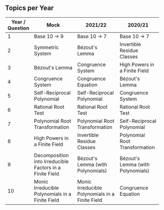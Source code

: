 ## Topics per Year

| Year /<br>Question | Mock | 2021/22 | 2020/21 |
| ---- | ---- | ---- | ---- |
| 1 | Base 10 -> 9 | Base 10 -> 7 | Base 10 -> 7 |
| 2 | Symmetric System | Bézout's Lemma | Invertible Residue Classes |
| 3 | Bézout's Lemma | Congruence System | High Powers in a Finite Field |
| 4 | Congruence System | Congruence Equation | Bézout's Lemma |
| 5 | Self-Reciprocal Polynomial | Self-Reciprocal Polynomial | Congruence System |
| 6 | Rational Root Test | Rational Root Test | Rational Root Test |
| 7 | Polynomial Root Transformation | Polynomial Root Transformation | Self-Reciprocal Polynomial |
| 8 | High Powers in a Finite Field | Invertible Residue Classes | Polynomial Root Transformation |
| 9 | Decomposition into Irreducible Factors in a Finite Field | Bézout's Lemma (with Polynomials) | Bézout's Lemma (with Polynomials) |
| 10 | Monic Irreducible Polynomials in a Finite Field | Monic Irreducible Polynomials in a Finite Field | Congruence Equation |